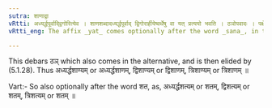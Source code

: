 ```yaml
---
sutra: शाणाद्वा
vRtti: अध्यर्द्धपूर्वाद्द्विगोरित्येव । शाणशब्दादध्यर्द्धपूर्वाद् द्विगोरार्हीयेष्वर्थेषु वा यत् प्रत्ययो भवति । ठञोपवादः । पक्षे सोपि भवति ॥
vRtti_eng: The affix _yat_ comes optionally after the word _sana_, in the _arhiya_-senses (V. 1. 63), when it is preceded by the word _adhyardha_ or a Numeral occasioning a _Dvigu_.

---
```

This debars ठञ् which also comes in the alternative, and is then elided by (5.1.28). Thus अध्यर्द्धशाण्यम् or अध्यर्द्धशाणम्, द्विशाण्यम् or द्विशाणम्, त्रिशाण्यम् or त्रिशाणम् ॥

Vart:- So also optionally after the word शत, as, अध्यर्द्धशत्यम् or शतम्, द्विशत्यम् or शतम्, त्रिशत्यम् or शतम् ॥